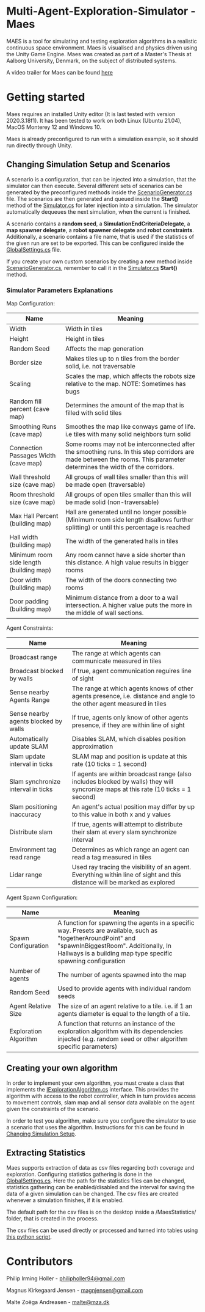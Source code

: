 # Multi-Agent-Exploration-Simulator - Maes
MAES is a tool for simulating and testing exploration algorithms in a realistic continuous space environment.
Maes is visualised and physics driven using the Unity Game Engine. 
Maes was created as part of a Master's Thesis at Aalborg University, Denmark, on the subject of distributed systems. 

A video trailer for Maes can be found [here](https://youtu.be/lgUNrTfJW5g)

# Getting started
Maes requires an installed Unity editor (It is last tested with version 2020.3.18f1).
It has been tested to work on both Linux (Ubuntu 21.04), MacOS Monterey 12 and Windows 10.

Maes is already preconfigured to run with a simulation example, so it should run directly through Unity.

## Changing Simulation Setup and Scenarios
A scenario is a configuration, that can be injected into a simulation, that the simulator can then execute.
Several different sets of scenarios can be generated by the preconfigured methods inside the [ScenarioGenerator.cs](Assets/Scripts/ScenarioGenerator.cs) file.
The scenarios are then generated and queued inside the **Start()** method of the [Simulator.cs](Assets/Scripts/Simulator.cs) for later injection into a simulation.
The simulator automatically dequeues the next simulation, when the current is finished.

A scenario contains a **random seed**, a **SimulationEndCriteriaDelegate**, a **map spawner delegate**, a **robot spawner delegate** and **robot constraints**.
Additionally, a scenario contains a file name, that is used if the statistics of the given run are set to be exported. 
This can be configured inside the [GlobalSettings.cs](Assets/Scripts/GlobalSettings.cs) file.

If you create your own custom scenarios by creating a new method inside [ScenarioGenerator.cs](Assets/Scripts/ScenarioGenerator.cs), remember to call it in the [Simulator.cs](Assets/Scripts/Simulator.cs) **Start()** method.

### Simulator Parameters Explanations
Map Configuration:

Name          | Meaning        
------------- |----------------
Width         | Width in tiles 
Height        | Height in tiles
Random Seed   | Affects the map generation
Border size   | Makes tiles up to n tiles from the border solid, i.e. not traversable
Scaling       | Scales the map, which affects the robots size relative to the map. NOTE: Sometimes has bugs
Random fill percent (cave map) | Determines the amount of the map that is filled with solid tiles
Smoothing Runs (cave map) | Smoothes the map like conways game of life. i.e tiles with many solid neighbors turn solid
Connection Passages Width (cave map) | Some rooms may not be interconnected after the smoothing runs. In this step corridors are made between the rooms. This parameter determines the width of the corridors.
Wall threshold size (cave map) | All groups of wall tiles smaller than this will be made open (traversable)
Room threshold size (cave map) | All groups of open tiles smaller than this will be made solid (non-traversable)
Max Hall Percent (building map) | Hall are generated until no longer possible (Minimum room side length disallows further splitting) or until this percentage is reached
Hall width (building map) | The width of the generated halls in tiles
Minimum room side length (building map) | Any room cannot have a side shorter than this distance. A high value results in bigger rooms 
Door width (building map) | The width of the doors connecting two rooms
Door padding (building map) | Minimum distance from a door to a wall intersection. A higher value puts the more in the middle of wall sections.

Agent Constraints:

Name          | Meaning        
------------- |----------------
Broadcast range | The range at which agents can communicate measured in tiles
Broadcast blocked by walls | If true, agent communication reguires line of sight
Sense nearby Agents Range | The range at which agents knows of other agents presence, i.e. distance and angle to the other agent measured in tiles
Sense nearby agents blocked by walls | If true, agents only know of other agents presence, if they are within line of sight
Automatically update SLAM | Disables SLAM, which disables position approximation
Slam update interval in ticks | SLAM map and position is update at this rate (10 ticks = 1 second)
Slam synchronize interval in ticks | If agents are within broadcast range (also includes blocked by walls) they will syncronize maps at this rate (10 ticks = 1 second)
Slam positioning inaccuracy | An agent's actual position may differ by up to this value in both x and y values
Distribute slam | If true, agents will attempt to distribute their slam at every slam synchronize interval
Environment tag read range | Determines as which range an agent can read a tag measured in tiles
Lidar range | Used ray tracing the visibility of an agent. Everything within line of sight and this distance will be marked as explored

Agent Spawn Configuration:

Name          | Meaning        
------------- |----------------
Spawn Configuration | A function for spawning the agents in a specific way. Presets are available, such as "togetherAroundPoint" and "spawnInBiggestRoom". Additionally, In Hallways is a building map type specific spawning configuration
Number of agents | The number of agents spawned into the map
Random Seed | Used to provide agents with individual random seeds
Agent Relative Size | The size of an agent relative to a tile. i.e. if 1 an agents diameter is equal to the length of a tile.
Exploration Algorithm | A function that returns an instance of the exploration algorithm with its dependencies injected (e.g. random seed or other algorithm specific parameters)



## Creating your own algorithm
In order to implement your own algorithm, you must create a class that implements the [IExplorationAlgorithm.cs](Assets/Scripts/ExplorationAlgorithm/IExplorationAlgorithm.cs) interface.
This provides the algorithm with access to the robot controller, which in turn provides access to movement controls, slam map and all sensor data available on the agent given the constraints of the scenario.

In order to test you algorithm, make sure you configure the simulator to use a scenario that uses the algorithm.
Instructions for this can be found in [Changing Simulation Setup](#changing-simulation-setup-and-scenarios).


## Extracting Statistics
Maes supports extraction of data as csv files regarding both coverage and exploration.
Configuring statistics gathering is done in the [GlobalSettings.cs](Assets/Scripts/GlobalSettings.cs). 
Here the path for the statistics files can be changed, statistics gathering can be enabled/disabled and the interval for saving the data of a given simulation can be changed.
The csv files are created whenever a simulation finishes, if it is enabled.

The default path for the csv files is on the desktop inside a /MaesStatistics/ folder, that is created in the process.

The csv files can be used directly or processed and turned into tables using [this python script](Assets/Scripts/Statistics/main.py).

# Contributors

Philip Irming Holler - philipholler94@gmail.com

Magnus Kirkegaard Jensen - magnjensen@gmail.com

Malte Zoëga Andreasen - malte@mza.dk
